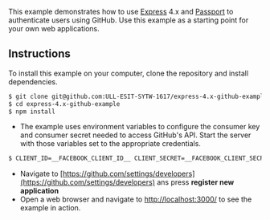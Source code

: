This example demonstrates how to use [Express](http://expressjs.com/) 4.x and
[Passport](http://passportjs.org/) to authenticate users using GitHub.  Use
this example as a starting point for your own web applications.

## Instructions

To install this example on your computer, clone the repository and install
dependencies.

```bash
$ git clone git@github.com:ULL-ESIT-SYTW-1617/express-4.x-github-example.git
$ cd express-4.x-github-example
$ npm install
```

* The example uses environment variables to configure the consumer key and
consumer secret needed to access GitHub's API.  Start the server with those
variables set to the appropriate credentials.
```bash
$ CLIENT_ID=__FACEBOOK_CLIENT_ID__ CLIENT_SECRET=__FACEBOOK_CLIENT_SECRET__ node server.js
```
* Navigate to [https://github.com/settings/developers](https://github.com/settings/developers) ans press **register new application**
* Open a web browser and navigate to [http://localhost:3000/](http://localhost:3000/)
to see the example in action.

